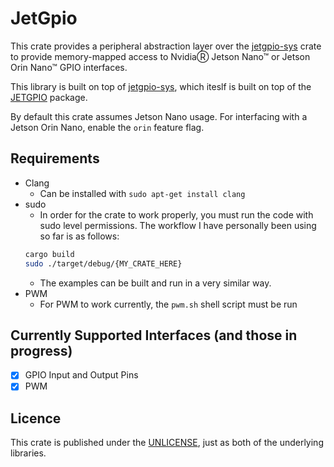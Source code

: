 # JetGpio
This crate provides a peripheral abstraction layer over the [jetgpio-sys](https://github.com/raoz/jetgpio-sys) crate to provide memory-mapped access to NvidiaⓇ Jetson Nano™ or Jetson Orin Nano™ GPIO interfaces.

This library is built on top of [jetgpio-sys](https://github.com/raoz/jetgpio-sys), which iteslf is built on top of the [JETGPIO](https://github.com/Rubberazer/JETGPIO) package.

By default this crate assumes Jetson Nano usage. For interfacing with a Jetson Orin Nano, enable the `orin` feature flag.

## Requirements

* Clang
    - Can be installed with `sudo apt-get install clang`
* sudo
    - In order for the crate to work properly, you must run the code with sudo level permissions. The workflow I have personally been using so far is as follows:
    ```bash
    cargo build
    sudo ./target/debug/{MY_CRATE_HERE}
    ```
    - The examples can be built and run in a very similar way.
* PWM
    - For PWM to work currently, the `pwm.sh` shell script must be run

## Currently Supported Interfaces (and those in progress)
- [x] GPIO Input and Output Pins
- [x] PWM

## Licence

This crate is published under the [UNLICENSE](LICENSE), just as both of the underlying libraries.
